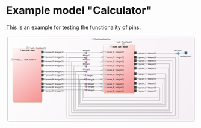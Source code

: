 # Example model "Calculator"

This is an example for testing the functionality of pins.

![Activity diagram with two actions to test the behavior of pins.](diagram.png)
